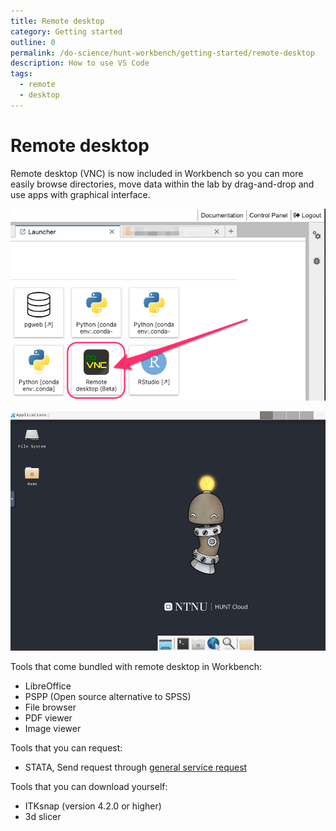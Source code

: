 ```yaml
---
title: Remote desktop
category: Getting started
outline: 0
permalink: /do-science/hunt-workbench/getting-started/remote-desktop
description: How to use VS Code
tags:
  - remote
  - desktop
---
```


# Remote desktop

Remote desktop (VNC) is now included in Workbench so you can more easily browse directories, move data within the lab by drag-and-drop and use apps with graphical interface.

![remote desktop icon](./images/remote-desktop-icon.png)

![remote desktop](./images/remote-desktop.png)

Tools that come bundled with remote desktop in Workbench:
- LibreOffice
- PSPP (Open source alternative to SPSS)
- File browser
- PDF viewer
- Image viewer

Tools that you can request:
- STATA, Send request through [general service request](/do-science/service-desk/#tingweek:~:text=data%20space%20subscription.-,%23,-General%20service%20request)

Tools that you can download yourself:
- ITKsnap (version 4.2.0 or higher)
- 3d slicer
